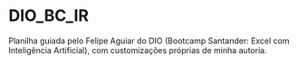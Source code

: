 # DIO_BC_IR
Planilha guiada pelo Felipe Aguiar do DIO (Bootcamp Santander: Excel com Inteligência Artificial), com customizações próprias de minha autoria.
